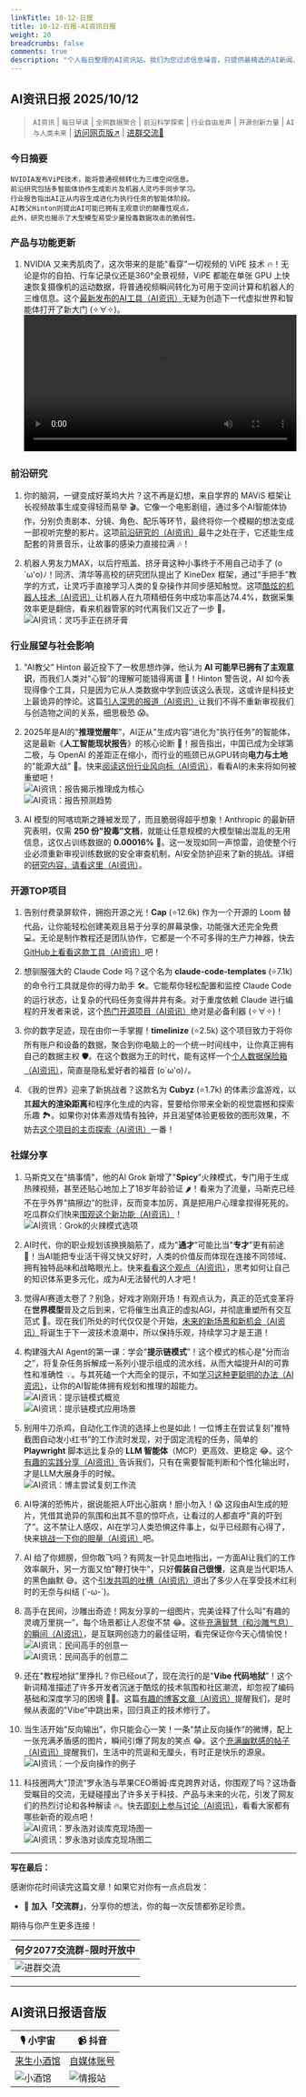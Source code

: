 ```yaml
---
linkTitle: 10-12-日报
title: 10-12-日报-AI资讯日报
weight: 20
breadcrumbs: false
comments: true
description: "个人每日整理的AI资讯站。我们为您过滤信息噪音，只提供最精选的AI新闻、最实用的AI工具与AI教程，助您高效获取人工智能领域的前沿动态"
---
```


## AI资讯日报 2025/10/12

>  `AI资讯` | `每日早读` | `全网数据聚合` | `前沿科学探索` | `行业自由发声` | `开源创新力量` | `AI与人类未来` | [访问网页版↗️](https://ai.hubtoday.app/) | [进群交流🤙](https://source.hubtoday.app/logo/wechat-me.png)



### **今日摘要**

```
NVIDIA发布ViPE技术，能将普通视频转化为三维空间信息。
前沿研究包括多智能体协作生成影片及机器人灵巧手同步学习。
行业报告指出AI正从内容生成进化为执行任务的智能体阶段。
AI教父Hinton则提出AI可能已拥有主观意识的颠覆性观点。
此外，研究也揭示了大型模型易受少量投毒数据攻击的脆弱性。
```



### 产品与功能更新

1.  NVIDIA 又来秀肌肉了，这次带来的是能"看穿”一切视频的 ViPE 技术 🔥！无论是你的自拍、行车记录仪还是360°全景视频，ViPE 都能在单张 GPU 上快速恢复摄像机的运动数据，将普通视频瞬间转化为可用于空间计算和机器人的三维信息。这个[最新发布的AI工具（AI资讯）](https://nvda.ws/4mUDSo9)无疑为创造下一代虚拟世界和智能体打开了新大门 (✧∀✧)。<br/><video src="https://source.hubtoday.app/images/2025/10/news_01k79ydqbeezwr763kdckrd08c.mp4" controls="controls" width="100%"></video>

### 前沿研究

1.  你的脑洞，一键变成好莱坞大片？这不再是幻想，来自学界的 MAViS 框架让长视频故事生成变得轻而易举 🎬。它像一个电影剧组，通过多个AI智能体协作，分别负责剧本、分镜、角色、配乐等环节，最终将你一个模糊的想法变成一部视听完整的影片。这项[前沿研究的（AI资讯）](https://arxiv.org/abs/2508.08487)最牛之处在于，它还能生成配套的背景音乐，让故事的感染力直接拉满 🎶！

2.  机器人男友力MAX，以后拧瓶盖、挤牙膏这种小事终于不用自己动手了 (o´ω'o)ﾉ！同济、清华等高校的研究团队提出了 KineDex 框架，通过"手把手”教学的方式，让灵巧手直接学习人类的复杂操作并同步感知触觉。这项[酷炫的机器人技术（AI资讯）](https://dinomini00.github.io/KineDex/)让机器人在九项精细任务中成功率高达74.4%，数据采集效率更是翻倍，看来机器管家的时代离我们又近了一步 🤖。<br/>![AI资讯：灵巧手正在挤牙膏](https://source.hubtoday.app/images/2025/10/news_01k79yeba1e2kbz22v0g975amp.avif)

### 行业展望与社会影响

1.  "AI教父” Hinton 最近投下了一枚思想炸弹，他认为 **AI 可能早已拥有了主观意识**，而我们人类对"心智”的理解可能错得离谱 🤔！Hinton 警告说，AI 如今表现得像个工具，只是因为它从人类数据中学到应该这么表现，这或许是科技史上最诡异的悖论。这篇[引人深思的报道（AI资讯）](https://mp.weixin.qq.com/s?__biz=MzI3MTA0MTk1MA==&mid=2652633498&idx=1&sn=9da5c49e7b5d96725b57774b02113ca1)让我们不得不重新审视我们与创造物之间的关系，细思极恐 😱。

2.  2025年是AI的"**推理觉醒年**”，AI正从"生成内容”进化为"执行任务”的智能体，这是最新《**人工智能现状报告**》的核心论断 🚀！报告指出，中国已成为全球第二极，与 OpenAI 的差距正在缩小，而行业的瓶颈已从GPU转向**电力与土地**的"能源大战” 🤯。快来[阅读这份行业风向标（AI资讯）](https://www.xiaohu.ai/c/xiaohu-ai/2025-ai)，看看AI的未来将如何被重塑吧！<br/>![AI资讯：报告揭示推理成为核心](https://source.hubtoday.app/images/2025/10/news_01k79yem5cfnqsed603mbn4t0d.avif)<br/>![AI资讯：报告预测趋势](https://source.hubtoday.app/images/2025/10/news_01k79yewk2ewqsjsyzafcbyp8q.avif)

3.  AI 模型的阿喀琉斯之踵被发现了，而且脆弱得超乎想象！Anthropic 的最新研究表明，仅需 **250 份"投毒”文档**，就能让任意规模的大模型输出混乱的无用信息，这仅占训练数据的 **0.00016%** 🤏。这一发现如同一声惊雷，迫使整个行业必须重新审视训练数据的安全审查机制，AI安全防护迎来了新的挑战。详细的[研究内容，请看这里（AI资讯）](https://www.aibase.com/zh/news/21867)。

### 开源TOP项目

1.  告别付费录屏软件，拥抱开源之光！**Cap** (⭐12.6k) 作为一个开源的 Loom 替代品，让你能轻松创建美观且易于分享的屏幕录像，功能强大还完全免费 💻。无论是制作教程还是团队协作，它都是一个不可多得的生产力神器，快去[GitHub上看看这款工具（AI资讯）](https://github.com/CapSoftware/Cap)吧！

2.  想驯服强大的 Claude Code 吗？这个名为 **claude-code-templates** (⭐7.1k) 的命令行工具就是你的得力助手 🛠️。它能帮你轻松配置和监控 Claude Code 的运行状态，让复杂的代码任务变得井井有条。对于重度依赖 Claude 进行编程的开发者来说，这个[热门开源项目（AI资讯）](https://github.com/davila7/claude-code-templates)绝对是必备利器 (✧∀✧)！

3.  你的数字足迹，现在由你一手掌握！**timelinize** (⭐2.5k) 这个项目致力于将你所有账户和设备的数据，聚合到你电脑上的一个统一时间线中，让你真正拥有自己的数据主权 🛡️。在这个数据为王的时代，能有这样一个[个人数据保险箱（AI资讯）](https://github.com/timelinize/timelinize)，简直是隐私爱好者的福音 (o´ω'o)ﾉ。

4.  《我的世界》迎来了新挑战者？这款名为 **Cubyz** (⭐1.7k) 的体素沙盒游戏，以其**超大的渲染距离**和程序化生成的内容，誓要给你带来全新的视觉震撼和探索乐趣 🏞️。如果你对体素游戏情有独钟，并且渴望体验更极致的图形效果，不妨去[这个项目的主页探索（AI资讯）](https://github.com/PixelGuys/Cubyz)一番！

### 社媒分享

1.  马斯克又在"搞事情”，他的AI Grok 新增了"**Spicy**”火辣模式，专门用于生成热辣视频，甚至还贴心地加上了18岁年龄验证 🌶️！看来为了流量，马斯克已经不在乎外界"搞擦边”的批评，反而变本加厉，真是把用户心理拿捏得死死的。吃瓜群众们快来[围观这个新功能（AI资讯）](https://x.com/imxiaohu/status/1976856049044144569)！<br/>![AI资讯：Grok的火辣模式选项](https://source.hubtoday.app/images/2025/10/news_01k79yf419fm3vdez0jfpsw88e.avif)

2.  AI时代，你的职业规划该换换脑筋了，成为"**通才**”可能比当"**专才**”更有前途 🤔！当AI能把专业活干得又快又好时，人类的价值反而体现在连接不同领域、拥有独特品味和战略眼光上。快来[看看这个观点（AI资讯）](https://x.com/hongming731/status/1977003396860399717)，思考如何让自己的知识体系更多元化，成为AI无法替代的人才吧！

3.  觉得AI赛道太卷了？别急，好戏才刚刚开场！有观点认为，真正的范式变革将在**世界模型**普及之后到来，它将催生出真正的虚拟AGI，并彻底重塑所有交互范式 🌟。现在我们所处的时代仅仅是个开始，[未来的新场景和新机会（AI资讯）](https://x.com/Yangyixxxx/status/1976841595615142200)将诞生于下一波技术浪潮中，所以保持乐观，持续学习才是王道！

4.  构建强大AI Agent的第一课：学会"**提示链模式**”！这个模式的核心是"分而治之”，将复杂任务拆解成一系列小提示组成的流水线，从而大幅提升AI的可靠性和准确性 💡。与其死磕一个大而全的提示，不如[学习这种更聪明的办法（AI资讯）](https://mp.weixin.qq.com/s/aHldQUFhX1cgAAeAtWsmfg)，让你的AI智能体拥有规划和推理的超能力。<br/>![AI资讯：提示链模式概览](https://source.hubtoday.app/images/2025/10/news_01k79yf8hbe8f965s5cyb69jf5.avif)<br/>![AI资讯：提示链模式应用场景](https://source.hubtoday.app/images/2025/10/news_01k79yfrfrf21tbfpt9kkggtg2.avif)

5.  别用牛刀杀鸡，自动化工作流的选择上也是如此！一位博主在尝试复刻"推特截图自动发小红书”的工作流时发现，对于固定流程的任务，简单的 **Playwright** 脚本远比复杂的 **LLM 智能体**（MCP）更高效、更稳定 😂。这个[有趣的实践分享（AI资讯）](https://x.com/Jimmy_JingLv/status/1977012846547615936)告诉我们，只有在需要智能判断和个性化输出时，才是LLM大展身手的时候。<br/>![AI资讯：博主尝试复刻工作流](https://source.hubtoday.app/images/2025/10/news_01k79yg2wxe9fv8hehgkybc1c1.avif)

6.  AI导演的恐怖片，据说能把人吓出心脏病！胆小勿入！😱 这段由AI生成的短片，凭借其诡异的氛围和出其不意的惊吓点，让看过的人都直呼"真的吓到了”。这不禁让人感叹，AI在学习人类恐惧这件事上，似乎已经颇有心得了，快来[挑战一下你的胆量（AI资讯）](https://m.okjike.com/originalPosts/68e9a7cde64e837232682348)吧。

7.  AI 给了你翅膀，但你敢飞吗？有网友一针见血地指出，一方面AI让我们的工作效率飙升，另一方面又怕"鞭打快牛”，只好**假装自己很慢**，这真是当代职场人的黑色幽默 😅。这个[引发共鸣的吐槽（AI资讯）](https://x.com/Yangyixxxx/status/1977005679211954624)道出了多少人在享受技术红利时的无奈与纠结 (´-ω-`)。

8.  高手在民间，沙雕出奇迹！网友分享的一组图片，完美诠释了什么叫"有趣的灵魂万里挑一”，每个场景都让人忍俊不禁 😂。这些[充满智慧（和沙雕气息）的瞬间（AI资讯）](https://m.okjike.com/originalPosts/68ea3b79e64e8372327384bc)，是互联网创造力的最佳证明，看完保证你今天心情愉悦！<br/>![AI资讯：民间高手的创意一](https://source.hubtoday.app/images/2025/10/news_01k79yg7wpek1bedz3wk1tc4rz.avif)<br/>![AI资讯：民间高手的创意二](https://source.hubtoday.app/images/2025/10/news_01k79ygbaxfy38rmcpwaa6jmmk.avif)

9.  还在"教程地狱”里挣扎？你已经out了，现在流行的是"**Vibe 代码地狱**”！这个新词精准描述了许多开发者沉迷于酷炫的技术氛围和社区潮流，却忽视了编码基础和深度学习的困境 😵‍💫。这篇[有趣的博客文章（AI资讯）](https://readhacker.news/s/6DjMT)提醒我们，是时候从表面的"Vibe”中跳出来，回归真正的技术修行了。

10. 当生活开始"反向输出”，你只能会心一笑！一条"禁止反向操作”的微博，配上一张充满矛盾感的图片，瞬间引爆了网友的笑点 😂。这个[充满幽默感的帖子（AI资讯）](https://x.com/imxiaohu/status/1976914776807833856)提醒我们，生活中的荒诞和无厘头，有时正是快乐的源泉。<br/>![AI资讯：一个反向操作的例子](https://source.hubtoday.app/images/2025/10/news_01k79ygp1bedh95yt8p98r6ey7.avif)

11. 科技圈两大"顶流”罗永浩与苹果CEO蒂姆·库克跨界对话，你围观了吗？这场备受瞩目的交流，无疑碰撞出了许多关于科技、产品与未来的火花，引发了网友们的热烈讨论和各种解读 🔥。快去[即刻上参与讨论（AI资讯）](https://m.okjike.com/originalPosts/68e9d7d01ed9b53c78b7239d)，看看大家都有哪些新奇的观点吧！<br/>![AI资讯：罗永浩对谈库克现场图一](https://source.hubtoday.app/images/2025/10/news_01k79ygx7kedzbsdt8vazszmnk.avif)<br/>![AI资讯：罗永浩对谈库克现场图二](https://source.hubtoday.app/images/2025/10/news_01k79yh2s4et5bp1wxfgw7p6n4.avif)




---

**写在最后：**

感谢你花时间读完这篇文章！如果它对你有一点点启发：

- 🚀 **加入「交流群」**，分享你的想法，你的每一次反馈都弥足珍贵。

期待与你产生更多连接！

| **何夕2077交流群-限时开放中**                                     |
| ------------------------------------------------------- |
| ![进群交流](https://source.hubtoday.app/logo/wechat-me.png) |


---

## **AI资讯日报语音版**

| 🎙️ **小宇宙** | 📹 **抖音** |
| --- | --- |
| [来生小酒馆](https://www.xiaoyuzhoufm.com/podcast/683c62b7c1ca9cf575a5030e)  |   [自媒体账号](https://www.douyin.com/user/MS4wLjABAAAAwpwqPQlu38sO38VyWgw9ZjDEnN4bMR5j8x111UxpseHR9DpB6-CveI5KRXOWuFwG)|
| ![小酒馆](https://source.hubtoday.app/logo/f959f7984e9163fc50d3941d79a7f262.md.png) | ![情报站](https://source.hubtoday.app/logo/7fc30805eeb831e1e2baa3a240683ca3.md.png) |



